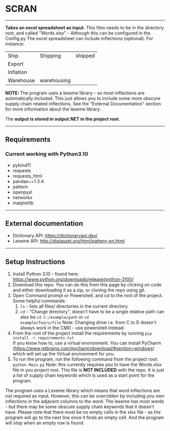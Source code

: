 # SCRAN
***
<b>Takes an excel spreadsheet as input.</b> This files needs to be in the directory root, and called "Words.xlsx" - Although this 
can be configured in the Config.py 
The excel spreadsheet can include inflections (optional). For instance:
<table>
<tr><td>Ship</td><td>Shipping</td><td>shipped</td></tr>
<tr><td>Export</td><td></td><td></td></tr>
<tr><td>Inflation</td><td></td><td></td></tr>
<tr><td>Warehouse</td><td>warehousing</td><td></td></tr>
</table>
<b>NOTE: </b>The program uses a lexeme library - so most inflections are automatically included.
This just allows you to include some more obscure supply chain related inflections.
See the "External Documentation" section for more information about the lexeme library.

The <b>output is stored in output.NET in the project root.</b>

***

## Requirements
### Current working with Python3.10
- pybind11
- requests
- requests_html
- pandas~=1.3.4
- pattern
- openpyxl
- networkx
- matplotlib

***
## External documentation
- Dictionary API: https://dictionaryapi.dev/ 
- Lexeme API: http://digiasset.org/html/pattern-en.html

***
## Setup Instructions
1. Install Python 3.10 - found here: https://www.python.org/downloads/release/python-3100/
2. Download this repo. You can do this from this page by clicking on code and either downloading it as a zip, or cloning the repo using git.
3. Open Command prompt or Powershell, and cd to the root of the project. Some helpful commands:
   1. <code>ls</code> - lists all files/ directories in the current directory 
   2. <code>cd</code> - "Change directory", doesn't have to be a single relative path can also be 
        <code>cd C:/example/path</code> or <code>cd example/foo/u/file</code>
        Note: Changing drive i.e. from C to D doesn't always work in the CMD - use powershell instead.
4. From the root of the project install the requirements by running <code>pip install -r requirements.txt</code>\
    If you know how to, use a virtual environment. You can install PyCharm (https://www.jetbrains.com/pycharm/download/#section=windows) which will 
    set up the Virtual environment for you.
5. To run the program, run the following command from the project root: <code>python Main.py</code>
   Note: this currently requires you to have the Words.xlsx file in you project root. This file is <b>NOT INCLUDED</b> with the repo.
   It is just a list of supply chain keywords which is used as a start point for the program. 

The program uses a Lexeme library which means that word inflections are not required as input. However, this can be overridden by 
including you own inflections in the adjacent columns to the word. The lexeme has most words - but there may be some obscure supply 
chain keywords that it doesn't have. Please note that there must be no empty cells in the xlsx file - as the program will go to the next line 
once it finds an empty cell. And the program will stop when an empty row is found.